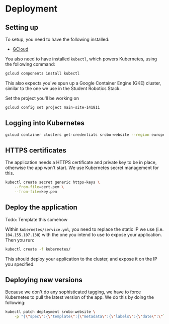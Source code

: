 # Deployment

## Setting up

To setup, you need to have the following installed:

* [GCloud][gcloud]

You also need to have installed `kubectl`, which powers Kubernetes, using the
following command:

```bash
gcloud components install kubectl
```

This also expects you've spun up a Google Container Engine (GKE) cluster,
similar to the one we use in the Student Robotics Stack.

Set the project you'll be working on

```bash
gcloud config set project main-site-141811
```

## Logging into Kubernetes

```bash
gcloud container clusters get-credentials srobo-website --region europe-west1-b
```

## HTTPS certificates

The application needs a HTTPS certificate and private key to be in place,
otherwise the app won't start. We use Kubernetes secret management for this.

```bash
kubectl create secret generic https-keys \
    --from-file=cert.pem \
    --from-file=key.pem
```

## Deploy the application

Todo: Template this somehow

Within `kubernetes/service.yml`, you need to replace the static IP we use
(i.e. `104.155.107.130`) with the one you intend to use to expose your
application. Then you run:

```bash
kubectl create -f kubernetes/
```

This should deploy your application to the cluster, and expose it on the IP you
specified.

## Deploying new versions

Because we don't do any sophisticated tagging, we have to force Kubernetes to
pull the latest version of the app. We do this by doing the following:

```bash
kubectl patch deployment srobo-website \
    -p "{\"spec\":{\"template\":{\"metadata\":{\"labels\":{\"date\":\"`date +'%s'`\"}}}}}"
```

[gcloud]: https://cloud.google.com/sdk/downloads
